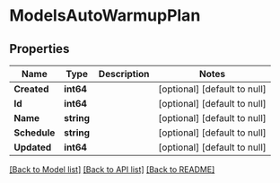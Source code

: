 # ModelsAutoWarmupPlan

## Properties
Name | Type | Description | Notes
------------ | ------------- | ------------- | -------------
**Created** | **int64** |  | [optional] [default to null]
**Id** | **int64** |  | [optional] [default to null]
**Name** | **string** |  | [optional] [default to null]
**Schedule** | **string** |  | [optional] [default to null]
**Updated** | **int64** |  | [optional] [default to null]

[[Back to Model list]](../README.md#documentation-for-models) [[Back to API list]](../README.md#documentation-for-api-endpoints) [[Back to README]](../README.md)


